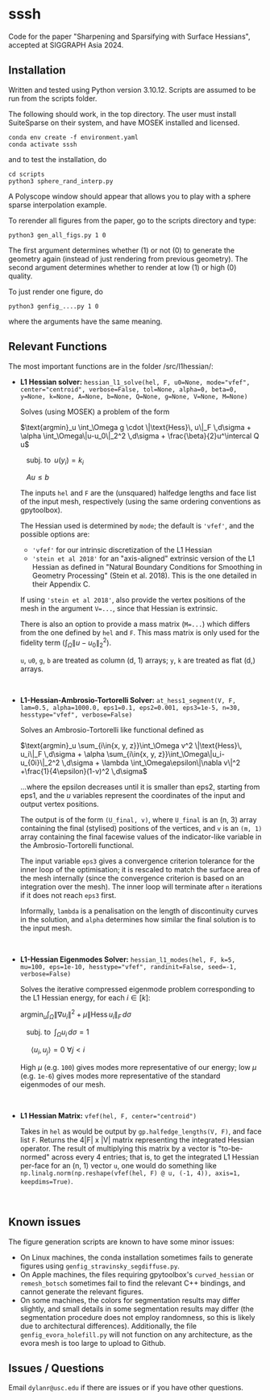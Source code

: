
<h1>sssh</h1>

Code for the paper "Sharpening and Sparsifying with Surface Hessians", accepted at SIGGRAPH Asia 2024.

<h2>Installation</h2>
Written and tested using Python version 3.10.12.
Scripts are assumed to be run from the scripts folder.

The following should work, in the top directory.  The user must install SuiteSparse on their system, and have MOSEK installed and licensed.
```
conda env create -f environment.yaml
conda activate sssh
```

and to test the installation, do

```
cd scripts
python3 sphere_rand_interp.py
```

A Polyscope window should appear that allows you to play with a sphere sparse interpolation example.

To rerender all figures from the paper, go to the scripts directory and type:

```
python3 gen_all_figs.py 1 0
```

The first argument determines whether (1) or not (0) to generate the geometry again (instead of just rendering from previous geometry).
The second argument determines whether to render at low (1) or high (0) quality.

To just render one figure, do

```
python3 genfig_....py 1 0
```

where the arguments have the same meaning.

<h2>Relevant Functions</h2>

The most important functions are in the folder /src/l1hessian/:

- **L1 Hessian solver:** ```hessian_l1_solve(hel, F, u0=None, mode="vfef", center="centroid", verbose=False, tol=None, alpha=0, beta=0, y=None, k=None, A=None, b=None, Q=None, g=None, V=None, M=None)```
  
    Solves (using MOSEK) a problem of the form
  
  $`\text{argmin}_u \int_\Omega g \cdot \|\text{Hess}\, u\|_F \,d\sigma + \alpha \int_\Omega\|u-u_0\|_2^2 \,d\sigma + \frac{\beta}{2}u^\intercal Q u`$
  
  $`\,\,\,\,\,\text{subj. to}\,\,\, u(y_i) = k_i `$

  $`\,\,\,\,\,Au \leq b`$

  The inputs ```hel``` and ```F``` are the (unsquared) halfedge lengths and face list of the input mesh, respectively (using the same ordering conventions as gpytoolbox).

  The Hessian used is determined by ```mode```; the default is ```'vfef'```, and the possible options are:
  - ```'vfef'``` for our intrinsic discretization of the L1 Hessian
  - ```'stein et al 2018'``` for an "axis-aligned" extrinsic version of the L1 Hessian as defined in "Natural Boundary Conditions for Smoothing in Geometry Processing" (Stein et al. 2018).  This is the one detailed in their Appendix C.

  If using ```'stein et al 2018'```, also provide the vertex positions of the mesh in the argument ```V=...```, since that Hessian is extrinsic.

  There is also an option to provide a mass matrix (```M=...```) which differs from the one defined by ```hel``` and ```F```.  This mass matrix is only used for the fidelity term ($`\int_\Omega \|u-u_0\|_2^2`$).

  ```u```, ```u0```, ```g```, ```b``` are treated as column (d, 1) arrays; ```y```, ```k``` are treated as flat (d,) arrays.

<br />

- **L1-Hessian-Ambrosio-Tortorelli Solver:** ```at_hess1_segment(V, F, lam=0.5, alpha=1000.0, eps1=0.1, eps2=0.001, eps3=1e-5, n=30, hesstype="vfef", verbose=False)```
  
    Solves an Ambrosio-Tortorelli like functional defined as
  
  $`\text{argmin}_u \sum_{i\in{x, y, z}}\int_\Omega v^2 \|\text{Hess}\, u_i\|_F \,d\sigma + \alpha \sum_{i\in{x, y, z}}\int_\Omega\|u_i-u_{0i}\|_2^2 \,d\sigma + \lambda \int_\Omega\epsilon\|\nabla v\|^2 +\frac{1}{4\epsilon}(1-v)^2 \,d\sigma`$

  ...where the epsilon decreases until it is smaller than eps2, starting from eps1, and the $u$ variables represent the coordinates of the input and output vertex positions.

  The output is of the form ```(U_final, v)```, where ```U_final``` is an (n, 3) array containing the final (stylised) positions of the vertices, and ```v``` is an ```(m, 1)``` array containing the final facewise values of the indicator-like variable in the Ambrosio-Tortorelli functional.

  The input variable ```eps3``` gives a convergence criterion tolerance for the inner loop of the optimisation; it is rescaled to match the surface area of the mesh internally (since the convergence criterion is based on an integration over the mesh).  The inner loop will terminate after ```n``` iterations if it does not reach ```eps3``` first.

  Informally, ```lambda``` is a penalisation on the length of discontinuity curves in the solution, and ```alpha``` determines how similar the final solution is to the input mesh.
  
<br />

- **L1-Hessian Eigenmodes Solver:** ```hessian_l1_modes(hel, F, k=5, mu=100, eps=1e-10, hesstype="vfef", randinit=False, seed=-1, verbose=False)```

    Solves the iterative compressed eigenmode problem corresponding to the L1 Hessian energy, for each $i\in[k]$:

  $`\text{argmin}_u \int_\Omega \|\nabla u_i\|^2 + \mu \|\text{Hess}\, u_i\|_F \,d\sigma `$
  
  $`\,\,\,\,\,\text{subj. to}\,\,\, \int_\Omega u_i \, d\sigma = 1`$

  $`\,\,\,\,\,\,\,\,\, \langle u_i, u_j \rangle = 0 \,\, \forall j < i`$


    High $\mu$ (e.g. ```100```) gives modes more representative of our energy; low $\mu$ (e.g. ```1e-6```) gives modes more representative of the standard eigenmodes of our mesh.
<br />

- **L1 Hessian Matrix:** ```vfef(hel, F, center="centroid")```
  
    Takes in ```hel``` as would be output by ```gp.halfedge_lengths(V, F)```, and face list ```F```. 
    Returns the 4|F| x |V| matrix representing the integrated Hessian operator.
    The result of multiplying this matrix by a vector is "to-be-normed" across every 4 entries; that is, to get the integrated L1 Hessian per-face for an (n, 1) vector ```u```, one would do something like
    ```np.linalg.norm(np.reshape(vfef(hel, F) @ u, (-1, 4)), axis=1, keepdims=True)```.

<br />

<h2> Known issues </h2>

The figure generation scripts are known to have some minor issues:
- On Linux machines, the conda installation sometimes fails to generate figures using ```genfig_stravinsky_segdiffuse.py```.
- On Apple machines, the files requiring gpytoolbox's ```curved_hessian``` or ```remesh_botsch``` sometimes fail to find the relevant C++ bindings, and cannot generate the relevant figures.
- On some machines, the colors for segmentation results may differ slightly, and small details in some segmentation results may differ (the segmentation procedure does not employ randomness, so this is likely due to architectural differences).
Additionally, the file ```genfig_evora_holefill.py``` will not function on any architecture, as the evora mesh is too large to upload to Github.

<h2>Issues / Questions</h2>

Email ```dylanr@usc.edu``` if there are issues or if you have other questions.

